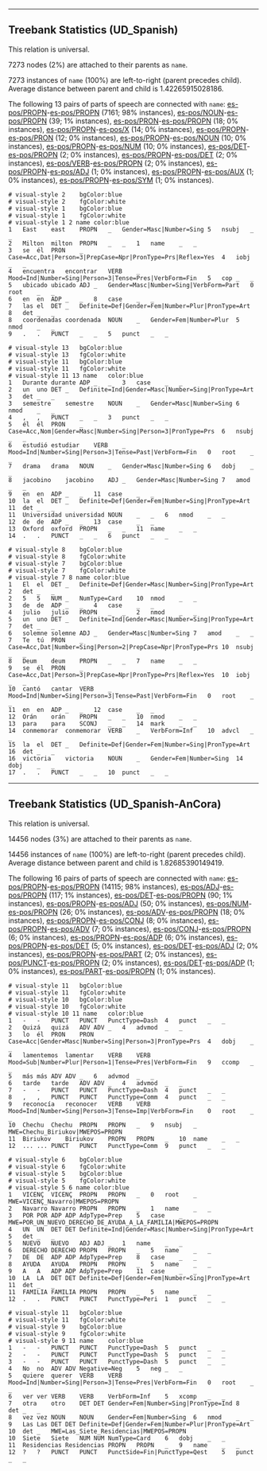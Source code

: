 

--------------------------------------------------------------------------------

## Treebank Statistics (UD_Spanish)

This relation is universal.

7273 nodes (2%) are attached to their parents as `name`.

7273 instances of `name` (100%) are left-to-right (parent precedes child).
Average distance between parent and child is 1.42265915028186.

The following 13 pairs of parts of speech are connected with `name`: [es-pos/PROPN]()-[es-pos/PROPN]() (7161; 98% instances), [es-pos/NOUN]()-[es-pos/PROPN]() (39; 1% instances), [es-pos/PRON]()-[es-pos/PROPN]() (18; 0% instances), [es-pos/PROPN]()-[es-pos/X]() (14; 0% instances), [es-pos/PROPN]()-[es-pos/PRON]() (12; 0% instances), [es-pos/PROPN]()-[es-pos/NOUN]() (10; 0% instances), [es-pos/PROPN]()-[es-pos/NUM]() (10; 0% instances), [es-pos/DET]()-[es-pos/PROPN]() (2; 0% instances), [es-pos/PROPN]()-[es-pos/DET]() (2; 0% instances), [es-pos/VERB]()-[es-pos/PROPN]() (2; 0% instances), [es-pos/PROPN]()-[es-pos/ADJ]() (1; 0% instances), [es-pos/PROPN]()-[es-pos/AUX]() (1; 0% instances), [es-pos/PROPN]()-[es-pos/SYM]() (1; 0% instances).


~~~ conllu
# visual-style 2	bgColor:blue
# visual-style 2	fgColor:white
# visual-style 1	bgColor:blue
# visual-style 1	fgColor:white
# visual-style 1 2 name	color:blue
1	East	east	PROPN	_	Gender=Masc|Number=Sing	5	nsubj	_	_
2	Milton	milton	PROPN	_	_	1	name	_	_
3	se	él	PRON	_	Case=Acc,Dat|Person=3|PrepCase=Npr|PronType=Prs|Reflex=Yes	4	iobj	_	_
4	encuentra	encontrar	VERB	_	Mood=Ind|Number=Sing|Person=3|Tense=Pres|VerbForm=Fin	5	cop	_	_
5	ubicado	ubicado	ADJ	_	Gender=Masc|Number=Sing|VerbForm=Part	0	root	_	_
6	en	en	ADP	_	_	8	case	_	_
7	las	el	DET	_	Definite=Def|Gender=Fem|Number=Plur|PronType=Art	8	det	_	_
8	coordenadas	coordenada	NOUN	_	Gender=Fem|Number=Plur	5	nmod	_	_
9	.	.	PUNCT	_	_	5	punct	_	_

~~~


~~~ conllu
# visual-style 13	bgColor:blue
# visual-style 13	fgColor:white
# visual-style 11	bgColor:blue
# visual-style 11	fgColor:white
# visual-style 11 13 name	color:blue
1	Durante	durante	ADP	_	_	3	case	_	_
2	un	uno	DET	_	Definite=Ind|Gender=Masc|Number=Sing|PronType=Art	3	det	_	_
3	semestre	semestre	NOUN	_	Gender=Masc|Number=Sing	6	nmod	_	_
4	,	,	PUNCT	_	_	3	punct	_	_
5	él	él	PRON	_	Case=Acc,Nom|Gender=Masc|Number=Sing|Person=3|PronType=Prs	6	nsubj	_	_
6	estudió	estudiar	VERB	_	Mood=Ind|Number=Sing|Person=3|Tense=Past|VerbForm=Fin	0	root	_	_
7	drama	drama	NOUN	_	Gender=Masc|Number=Sing	6	dobj	_	_
8	jacobino	jacobino	ADJ	_	Gender=Masc|Number=Sing	7	amod	_	_
9	en	en	ADP	_	_	11	case	_	_
10	la	el	DET	_	Definite=Def|Gender=Fem|Number=Sing|PronType=Art	11	det	_	_
11	Universidad	universidad	NOUN	_	_	6	nmod	_	_
12	de	de	ADP	_	_	13	case	_	_
13	Oxford	oxford	PROPN	_	_	11	name	_	_
14	.	.	PUNCT	_	_	6	punct	_	_

~~~


~~~ conllu
# visual-style 8	bgColor:blue
# visual-style 8	fgColor:white
# visual-style 7	bgColor:blue
# visual-style 7	fgColor:white
# visual-style 7 8 name	color:blue
1	El	el	DET	_	Definite=Def|Gender=Masc|Number=Sing|PronType=Art	2	det	_	_
2	5	5	NUM	_	NumType=Card	10	nmod	_	_
3	de	de	ADP	_	_	4	case	_	_
4	julio	julio	PROPN	_	_	2	nmod	_	_
5	un	uno	DET	_	Definite=Ind|Gender=Masc|Number=Sing|PronType=Art	7	det	_	_
6	solemne	solemne	ADJ	_	Gender=Masc|Number=Sing	7	amod	_	_
7	Te	tú	PRON	_	Case=Acc,Dat|Number=Sing|Person=2|PrepCase=Npr|PronType=Prs	10	nsubj	_	_
8	Deum	deum	PROPN	_	_	7	name	_	_
9	se	él	PRON	_	Case=Acc,Dat|Person=3|PrepCase=Npr|PronType=Prs|Reflex=Yes	10	iobj	_	_
10	cantó	cantar	VERB	_	Mood=Ind|Number=Sing|Person=3|Tense=Past|VerbForm=Fin	0	root	_	_
11	en	en	ADP	_	_	12	case	_	_
12	Orán	orán	PROPN	_	_	10	nmod	_	_
13	para	para	SCONJ	_	_	14	mark	_	_
14	conmemorar	conmemorar	VERB	_	VerbForm=Inf	10	advcl	_	_
15	la	el	DET	_	Definite=Def|Gender=Fem|Number=Sing|PronType=Art	16	det	_	_
16	victoria	victoria	NOUN	_	Gender=Fem|Number=Sing	14	dobj	_	_
17	.	.	PUNCT	_	_	10	punct	_	_

~~~




--------------------------------------------------------------------------------

## Treebank Statistics (UD_Spanish-AnCora)

This relation is universal.

14456 nodes (3%) are attached to their parents as `name`.

14456 instances of `name` (100%) are left-to-right (parent precedes child).
Average distance between parent and child is 1.82685390149419.

The following 16 pairs of parts of speech are connected with `name`: [es-pos/PROPN]()-[es-pos/PROPN]() (14115; 98% instances), [es-pos/ADJ]()-[es-pos/PROPN]() (117; 1% instances), [es-pos/DET]()-[es-pos/PROPN]() (90; 1% instances), [es-pos/PROPN]()-[es-pos/ADJ]() (50; 0% instances), [es-pos/NUM]()-[es-pos/PROPN]() (26; 0% instances), [es-pos/ADV]()-[es-pos/PROPN]() (18; 0% instances), [es-pos/PROPN]()-[es-pos/CONJ]() (8; 0% instances), [es-pos/PROPN]()-[es-pos/ADV]() (7; 0% instances), [es-pos/CONJ]()-[es-pos/PROPN]() (6; 0% instances), [es-pos/PROPN]()-[es-pos/ADP]() (6; 0% instances), [es-pos/PROPN]()-[es-pos/DET]() (5; 0% instances), [es-pos/DET]()-[es-pos/ADJ]() (2; 0% instances), [es-pos/PROPN]()-[es-pos/PART]() (2; 0% instances), [es-pos/PUNCT]()-[es-pos/PROPN]() (2; 0% instances), [es-pos/DET]()-[es-pos/ADP]() (1; 0% instances), [es-pos/PART]()-[es-pos/PROPN]() (1; 0% instances).


~~~ conllu
# visual-style 11	bgColor:blue
# visual-style 11	fgColor:white
# visual-style 10	bgColor:blue
# visual-style 10	fgColor:white
# visual-style 10 11 name	color:blue
1	-	-	PUNCT	PUNCT	PunctType=Dash	4	punct	_	_
2	Quizá	quizá	ADV	ADV	_	4	advmod	_	_
3	lo	él	PRON	PRON	Case=Acc|Gender=Masc|Number=Sing|Person=3|PronType=Prs	4	dobj	_	_
4	lamentemos	lamentar	VERB	VERB	Mood=Sub|Number=Plur|Person=1|Tense=Pres|VerbForm=Fin	9	ccomp	_	_
5	más	más	ADV	ADV	_	6	advmod	_	_
6	tarde	tarde	ADV	ADV	_	4	advmod	_	_
7	-	-	PUNCT	PUNCT	PunctType=Dash	4	punct	_	_
8	,	,	PUNCT	PUNCT	PunctType=Comm	4	punct	_	_
9	reconocía	reconocer	VERB	VERB	Mood=Ind|Number=Sing|Person=3|Tense=Imp|VerbForm=Fin	0	root	_	_
10	Chechu	Chechu	PROPN	PROPN	_	9	nsubj	_	MWE=Chechu_Biriukov|MWEPOS=PROPN
11	Biriukov	Biriukov	PROPN	PROPN	_	10	name	_	_
12	...	...	PUNCT	PUNCT	PunctType=Comm	9	punct	_	_

~~~


~~~ conllu
# visual-style 6	bgColor:blue
# visual-style 6	fgColor:white
# visual-style 5	bgColor:blue
# visual-style 5	fgColor:white
# visual-style 5 6 name	color:blue
1	VICENÇ	VICENÇ	PROPN	PROPN	_	0	root	_	MWE=VICENÇ_Navarro|MWEPOS=PROPN
2	Navarro	Navarro	PROPN	PROPN	_	1	name	_	_
3	POR	POR	ADP	ADP	AdpType=Prep	5	case	_	MWE=POR_UN_NUEVO_DERECHO_DE_AYUDA_A_LA_FAMILIA|MWEPOS=PROPN
4	UN	UN	DET	DET	Definite=Ind|Gender=Masc|Number=Sing|PronType=Art	5	det	_	_
5	NUEVO	NUEVO	ADJ	ADJ	_	1	name	_	_
6	DERECHO	DERECHO	PROPN	PROPN	_	5	name	_	_
7	DE	DE	ADP	ADP	AdpType=Prep	8	case	_	_
8	AYUDA	AYUDA	PROPN	PROPN	_	5	name	_	_
9	A	A	ADP	ADP	AdpType=Prep	11	case	_	_
10	LA	LA	DET	DET	Definite=Def|Gender=Fem|Number=Sing|PronType=Art	11	det	_	_
11	FAMILIA	FAMILIA	PROPN	PROPN	_	5	name	_	_
12	.	.	PUNCT	PUNCT	PunctType=Peri	1	punct	_	_

~~~


~~~ conllu
# visual-style 11	bgColor:blue
# visual-style 11	fgColor:white
# visual-style 9	bgColor:blue
# visual-style 9	fgColor:white
# visual-style 9 11 name	color:blue
1	-	-	PUNCT	PUNCT	PunctType=Dash	5	punct	_	_
2	-	-	PUNCT	PUNCT	PunctType=Dash	5	punct	_	_
3	-	-	PUNCT	PUNCT	PunctType=Dash	5	punct	_	_
4	No	no	ADV	ADV	Negative=Neg	5	neg	_	_
5	quiere	querer	VERB	VERB	Mood=Ind|Number=Sing|Person=3|Tense=Pres|VerbForm=Fin	0	root	_	_
6	ver	ver	VERB	VERB	VerbForm=Inf	5	xcomp	_	_
7	otra	otro	DET	DET	Gender=Fem|Number=Sing|PronType=Ind	8	det	_	_
8	vez	vez	NOUN	NOUN	Gender=Fem|Number=Sing	6	nmod	_	_
9	Las	Las	DET	DET	Definite=Def|Gender=Fem|Number=Plur|PronType=Art	10	det	_	MWE=Las_Siete_Residencias|MWEPOS=PROPN
10	Siete	Siete	NUM	NUM	NumType=Card	6	dobj	_	_
11	Residencias	Residencias	PROPN	PROPN	_	9	name	_	_
12	?	?	PUNCT	PUNCT	PunctSide=Fin|PunctType=Qest	5	punct	_	_

~~~


